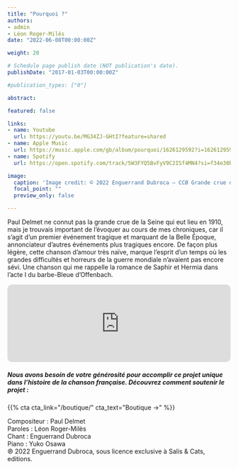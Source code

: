 ```yaml
---
title: "Pourquoi ?"
authors:
- admin
- Léon Roger-Milès
date: "2022-06-08T00:00:00Z"

weight: 20

# Schedule page publish date (NOT publication's date).
publishDate: "2017-01-03T00:00:00Z"

#publication_types: ["0"]

abstract: 

featured: false

links:
- name: Youtube
  url: https://youtu.be/MG34ZJ-GHtI?feature=shared
- name: Apple Music
  url: https://music.apple.com/gb/album/pourquoi/1626129592?i=1626129597
- name: Spotify
  url: https://open.spotify.com/track/5W3FYQ5BvFyV9C2ISf4MN4?si=f34e30b4c02f4f78

image:
  caption: 'Image credit: © 2022 Enguerrand Dubroca – CCØ Grande crue de la Seine, par Neurdein Frères, édition Jules Hautecœur – Paris Collections / Musée Carnavalet'
  focal_point: ""
  preview_only: false

---
```


Paul Delmet ne connut pas la grande crue de la Seine qui eut lieu en 1910, mais je trouvais important de l’évoquer au cours de mes chroniques, car il s’agit d’un premier événement tragique et marquant de la Belle Époque, annonciateur d’autres événements plus tragiques encore. De façon plus légère, cette chanson d’amour très naïve, marque l’esprit d’un temps où les grandes difficultés et horreurs de la guerre mondiale n’avaient pas encore sévi. Une chanson qui me rappelle la romance de Saphir et Hermia dans l’acte I du barbe-Bleue d’Offenbach.


<iframe allow="autoplay *; encrypted-media *; fullscreen *; clipboard-write" frameborder="0" height="175" style="width:100%;max-width:720px;overflow:hidden;border-radius:10px;" sandbox="allow-forms allow-popups allow-same-origin allow-scripts allow-storage-access-by-user-activation allow-top-navigation-by-user-activation" src="https://embed.music.apple.com/gb/album/pourquoi/1626129592?i=1626129597"></iframe>

##### Nous avons besoin de votre générosité pour accomplir ce projet unique dans l’histoire de la chanson française. Découvrez comment soutenir le projet :
{{% cta cta_link="/boutique/" cta_text="Boutique →" %}}

<p>Compositeur : Paul Delmet <br>
Paroles : Léon Roger-Milès<br>
Chant : Enguerrand Dubroca<br>
Piano : Yuko Osawa<br>
℗ 2022 Enguerrand Dubroca, sous licence exclusive à Salis & Cats, editions.</p>


